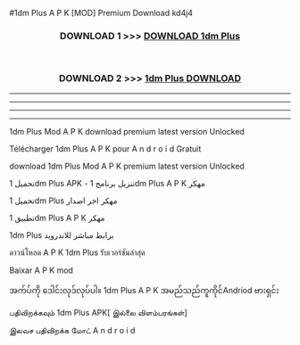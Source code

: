 #1dm Plus  A P K [MOD] Premium Download kd4j4



<div align="center">

<h3>DOWNLOAD 1 >>> <a href="https://teeasianyam.web.app?sq=1dm Plus ">DOWNLOAD 1dm Plus  </a></h3><br>

<h3>DOWNLOAD 2 >>> <a href="https://teeasianyam.web.app?sq=1dm Plus  ">1dm Plus   DOWNLOAD </a></h3>

</div>


----------------------------------------------------------

----------------------------------------------------------

----------------------------------------------------------

----------------------------------------------------------


1dm Plus   Mod A P K download premium latest version Unlocked

Télécharger 1dm Plus   A P K pour A n d r o i d Gratuit

download 1dm Plus   Mod A P K premium latest version Unlocked

تحميل 1dm Plus   APK - تنزيل برنامج 1dm Plus   A P K مهكر

تحميل 1dm Plus   مهكر اخر اصدار

تطبيق 1dm Plus   A P K مهكر

1dm Plus   برابط مباشر للاندرويد

ดาวน์โหลด A P K 1dm Plus   รับเวอร์ชันล่าสุด

Baixar A P K mod

အက်ပ်ကို ဒေါင်းလုဒ်လုပ်ပါ။ 1dm Plus   A P K အမည်သည်ကူကိုင်Andriod ဗားရှင်း

பதிவிறக்கவும் 1dm Plus   APK[ இல்லை விளம்பரங்கள்] 
 
இலவச பதிவிறக்க மோட் A n d r o i d



